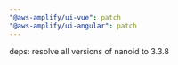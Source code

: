 ```yaml
---
"@aws-amplify/ui-vue": patch
"@aws-amplify/ui-angular": patch
---
```


deps: resolve all versions of nanoid to 3.3.8
